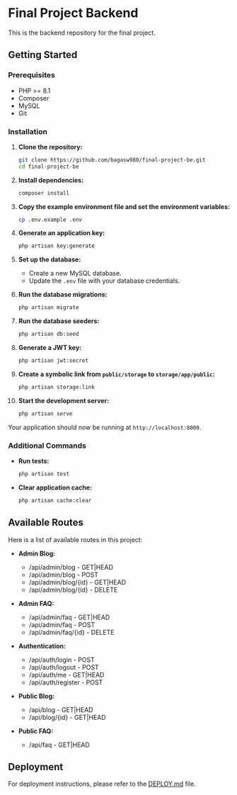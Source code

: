 # Final Project Backend

This is the backend repository for the final project.

## Getting Started

### Prerequisites

- PHP >= 8.1
- Composer
- MySQL
- Git

### Installation

1. **Clone the repository:**
    ```bash
    git clone https://github.com/bagasw980/final-project-be.git
    cd final-project-be
    ```

2. **Install dependencies:**
    ```bash
    composer install
    ```

3. **Copy the example environment file and set the environment variables:**
    ```bash
    cp .env.example .env
    ```

4. **Generate an application key:**
    ```bash
    php artisan key:generate
    ```

5. **Set up the database:**
    - Create a new MySQL database.
    - Update the `.env` file with your database credentials.

6. **Run the database migrations:**
    ```bash
    php artisan migrate
    ```

7. **Run the database seeders:**
    ```bash
    php artisan db:seed
    ```

8. **Generate a JWT key:**
    ```bash
    php artisan jwt:secret
    ```

9. **Create a symbolic link from `public/storage` to `storage/app/public`:**
    ```bash
    php artisan storage:link
    ```

10. **Start the development server:**
    ```bash
    php artisan serve
    ```

Your application should now be running at `http://localhost:8000`.

### Additional Commands

- **Run tests:**
    ```bash
    php artisan test
    ```

- **Clear application cache:**
    ```bash
    php artisan cache:clear
    ```

## Available Routes
Here is a list of available routes in this project:

- **Admin Blog:**
    - /api/admin/blog - GET|HEAD
    - /api/admin/blog - POST
    - /api/admin/blog/{id} - GET|HEAD
    - /api/admin/blog/{id} - DELETE

- **Admin FAQ:**
    - /api/admin/faq - GET|HEAD
    - /api/admin/faq - POST
    - /api/admin/faq/{id} - DELETE

- **Authentication:**
    - /api/auth/login - POST
    - /api/auth/logout - POST
    - /api/auth/me - GET|HEAD
    - /api/auth/register - POST

- **Public Blog:**
    - /api/blog - GET|HEAD
    - /api/blog/{id} - GET|HEAD

- **Public FAQ:**
    - /api/faq - GET|HEAD

## Deployment

For deployment instructions, please refer to the [DEPLOY.md](deploy.md) file.

